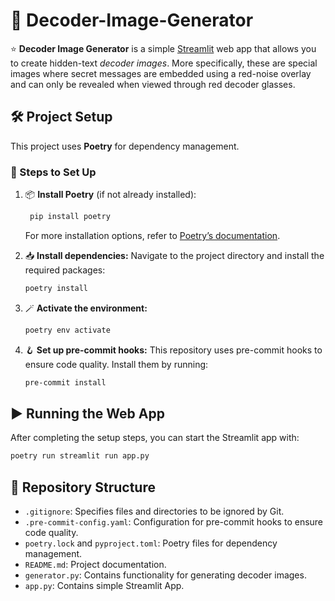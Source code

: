 # 🔎 Decoder-Image-Generator

⭐ **Decoder Image Generator** is a simple [Streamlit](https://streamlit.io/) web app that allows you to create hidden-text *decoder images*. More specifically, these are special images where secret messages are embedded using a red-noise overlay and can only be revealed when viewed through red decoder glasses.


## 🛠️ Project Setup

This project uses **Poetry** for dependency management.

### 🚀 Steps to Set Up

1. 📦 **Install Poetry** (if not already installed):
   ```bash
    pip install poetry
   ```
   For more installation options, refer to [Poetry’s documentation](https://python-poetry.org/docs/).

2. 📥 **Install dependencies:** Navigate to the project directory and install the required packages:
    ```bash
   poetry install
   ```

3. 🪄 **Activate the environment:**
    ```bash
   poetry env activate
   ```

4. 🪝 **Set up pre-commit hooks:** This repository uses pre-commit hooks to ensure code quality. Install them by running:
    ```bash
   pre-commit install
   ```

## ▶️ Running the Web App

After completing the setup steps, you can start the Streamlit app with:

```bash
poetry run streamlit run app.py
```

## 📃 Repository Structure

- `.gitignore`: Specifies files and directories to be ignored by Git.
- `.pre-commit-config.yaml`: Configuration for pre-commit hooks to ensure code quality.
- `poetry.lock` and `pyproject.toml`: Poetry files for dependency management.
- `README.md`: Project documentation.
- `generator.py`: Contains functionality for generating decoder images.
- `app.py`: Contains simple Streamlit App.
